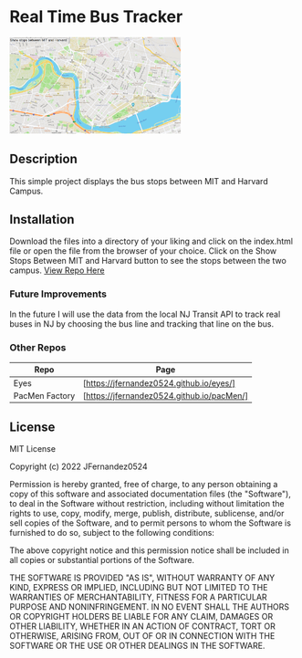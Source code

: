 # Real Time Bus Tracker

<img src="busTracker.png" width="300">

## Description

This simple project displays the bus stops between MIT and Harvard Campus.

## Installation

Download the files into a directory of your liking and click on the index.html file or open the file from the browser of your choice. Click on the Show Stops Between MIT and Harvard button to see the stops between the two campus.
<a href="https://jfernandez0524.github.io/busTracker/" target="_blank">
View Repo Here</a>

### Future Improvements

In the future I will use the data from the local NJ Transit API to track real buses in NJ by choosing the bus line and tracking that line on the bus.

### Other Repos

| Repo           | Page                                       |
| -------------- | ------------------------------------------ |
| Eyes           | [https://jfernandez0524.github.io/eyes/]   |
| PacMen Factory | [https://jfernandez0524.github.io/pacMen/] |

## License

MIT License

Copyright (c) 2022 JFernandez0524

Permission is hereby granted, free of charge, to any person obtaining a copy
of this software and associated documentation files (the "Software"), to deal
in the Software without restriction, including without limitation the rights
to use, copy, modify, merge, publish, distribute, sublicense, and/or sell
copies of the Software, and to permit persons to whom the Software is
furnished to do so, subject to the following conditions:

The above copyright notice and this permission notice shall be included in all
copies or substantial portions of the Software.

THE SOFTWARE IS PROVIDED "AS IS", WITHOUT WARRANTY OF ANY KIND, EXPRESS OR
IMPLIED, INCLUDING BUT NOT LIMITED TO THE WARRANTIES OF MERCHANTABILITY,
FITNESS FOR A PARTICULAR PURPOSE AND NONINFRINGEMENT. IN NO EVENT SHALL THE
AUTHORS OR COPYRIGHT HOLDERS BE LIABLE FOR ANY CLAIM, DAMAGES OR OTHER
LIABILITY, WHETHER IN AN ACTION OF CONTRACT, TORT OR OTHERWISE, ARISING FROM,
OUT OF OR IN CONNECTION WITH THE SOFTWARE OR THE USE OR OTHER DEALINGS IN THE
SOFTWARE.
